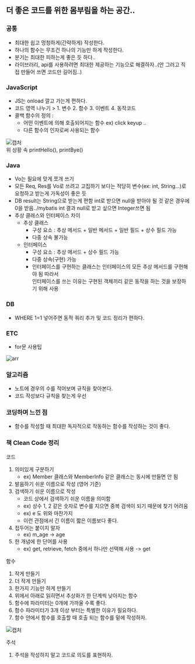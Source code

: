 ## 더 좋은 코드를 위한 몸부림을 하는 공간..

### 공통
- 최대한 쉽고 멍청하게(간략하게) 작성한다.
- 하나의 함수는 무조건 하나의 기능만 하게 작성한다.
- 분기는 최대한 피하는게 좋은 듯 하다..
- 라이브러리, api를 사용하려면 최대한 제공하는 기능으로 해결하자..(안 그러고 직접 만들어 쓰면 코드만 길어짐..)

### JavaScript
- JS는 onload 깔고 가는게 편하다.
- 코드 영역 나누기 > 1. 변수 2. 함수 3. 이벤트 4. 동작코드
- 콜백 함수의 정의 :
  - 어떤 이벤트에 의해 호출되어지는 함수 ex) click keyup ..
  - 다른 함수의 인자로써 사용되는 함수
  
![캡처](https://user-images.githubusercontent.com/67107008/120966888-d1e46380-c7a1-11eb-801e-16dea1793fa7.PNG)
<br>위 상황 속 printHello(), printBye()

### Java
- Vo는 필요에 맞게 쪼개 쓰기
- 모든 Req, Res를 Vo로 쓰려고 고집하기 보다는 적당히 변수(ex: int, String...)로 요청하고 받는게 가독성이 좋은 듯
- DB result는 String으로 받는게 편함 int로 받으면 null을 받아야 될 것 같은 경우에 0을 받음../mybatis int 결과 null로 받고 싶으면 Integer쓰면 됨
- 추상 클래스와 인터페이스 차이
  - 추상 클래스
    - 구성 요소 : 추상 메서드 + 일반 메서드 + 일반 필드 + 상수 필드 가능
    - 다중 상속 불가능
  - 인터페이스
    - 구성 요소 : 추상 메서드 + 상수 필드 가능
    - 다중 상속(구현) 가능
    - 인터페이스를 구현하는 클래스는 인터페이스의 모든 추상 메서드를 구현해야 됨 따라서<br>인터페이스를 쓰는 이유는 구현된 객체끼리 같은 동작을 하는 것을 보장하기 위해 사용

### DB
- WHERE 1=1 넣어주면 동적 쿼리 추가 및 코드 정리가 편하다.

### ETC
- for문 사용팁

![arr](https://user-images.githubusercontent.com/67107008/117932069-ebc58e80-b33a-11eb-8f73-319efef09f15.PNG)

### 알고리즘
- 노트에 경우의 수를 적어보며 규칙을 찾아본다.
- 코드 작성보다 규칙을 찾는게 우선

### 코딩하며 느낀 점
- 함수를 작성할 때 최대한 독자적으로 작동하는 함수를 작성하는 것이 좋다.

### 책 Clean Code 정리

코드
1. 의미있게 구분하기
	- ex) Member 클래스와 MemberInfo 같은 클래스는 동시에 만들면 안 됨	
2. 발음하기 쉬운 이름으로 작성 (영어 기준)
3. 검색하기 쉬운 이름으로 작성
	- 코드 상에서 검색하기 쉬운 이름을 의미함 
	- ex) 상수 1, 2 같은 숫자로 변수를 지으면 중복 검색이 되기 때문에 찾기 어려움
	- ex) e 도 위와 마찬가지 
	- 이런 관점에서 긴 이름이 짧은 이름보다 좋다.	
4. 접두어는 붙이지 말자
	- ex) m_age -> age
5. 한 개념에 한 단어를 사용
	- ex) get, retrieve, fetch 중에서 하나만 선택해 사용 -> get
		
함수 
1. 작게 만들기
2. 더 작게 만들기 
3. 한가지 기능만 하게 만들기
4. 위에서 아래로 읽히면서 추상화가 한 단계씩 낮아지는 함수
5. 함수에 파라미터는 0개에 가까울 수록 좋다.
6. 함수 파라미터가 3개 이상 부터는 특별한 이유가 필요하다.
7. 함수 안에서 함수를 호출할 때 호출 되는 함수를 밑에 작성하자.

![캡처](https://user-images.githubusercontent.com/67107008/121829891-be378080-ccfe-11eb-9092-cbb9ec3f8e23.PNG)

	
주석
1. 주석을 작성하지 말고 코드로 의도를 표현하자.
	
